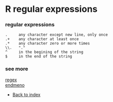# R regular expressions


### regular expressions
```
.     any character except new line, only once
.+    any character at least once
.*    any character zero or more times
\\.   "."
^     in the begining of the string
$     in the end of the string
```

### see more
[regex](https://stat.ethz.ch/R-manual/R-devel/library/base/html/regex.html)<br>
[endmeno](http://www.endmemo.com/program/R/gsub.php)


- [Back to index](https://github.com/tkostas/R-resources/blob/master/README.md)